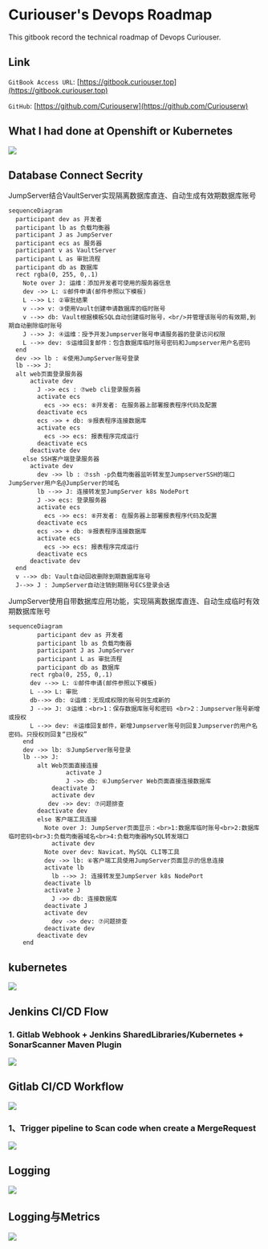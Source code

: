 # **Curiouser's Devops Roadmap**

This gitbook record the technical roadmap of Devops Curiouser.

## **Link**

`GitBook Access URL`: [https://gitbook.curiouser.top](https://gitbook.curiouser.top)

`GitHub`: [https://github.com/Curiouserw](https://github.com/Curiouserw)

## What I had done at Openshift or Kubernetes

![](assets/what-i-done-on-k8s-openshift.png)

## Database Connect Secrity

JumpServer结合VaultServer实现隔离数据库直连、自动生成有效期数据库账号

```mermaid
sequenceDiagram
  participant dev as 开发者
  participant lb as 负载均衡器
  participant J as JumpServer
  participant ecs as 服务器
  participant v as VaultServer
  participant L as 审批流程
  participant db as 数据库
  rect rgba(0, 255, 0,.1)
    Note over J: 运维：添加开发者可使用的服务器信息
    dev ->> L: ①邮件申请(邮件参照以下模板)
    L -->> L: ②审批结果
    v -->> v: ③使用Vault创建申请数据库的临时账号
    v -->> db: Vault根据模板SQL自动创建临时账号，<br/>并管理该账号的有效期,到期自动删除临时账号
    J -->> J: ④运维：授予开发Jumpserver账号申请服务器的登录访问权限
    L -->> dev: ⑤运维回复邮件：包含数据库临时账号密码和Jumpserver用户名密码
  end
  dev ->> lb : ⑥使用JumpServer账号登录
  lb -->> J: 
  alt web页面登录服务器
      activate dev
        J ->> ecs : ⑦web cli登录服务器
        activate ecs
          ecs ->> ecs: ⑧开发者: 在服务器上部署报表程序代码及配置
        deactivate ecs
        ecs ->> + db: ⑨报表程序连接数据库
        activate ecs 
          ecs ->> ecs: 报表程序完成运行
        deactivate ecs
      deactivate dev
    else SSH客户端登录服务器
      activate dev
        dev ->> lb : ⑦ssh -p负载均衡器监听转发至JumpserverSSH的端口 JumpServer用户名@JumpServer的域名
        lb -->> J: 连接转发至JumpServer k8s NodePort
        J ->> ecs: 登录服务器
        activate ecs
          ecs ->> ecs: ⑧开发者: 在服务器上部署报表程序代码及配置
        deactivate ecs
        ecs ->> + db: ⑨报表程序连接数据库
        activate ecs 
          ecs ->> ecs: 报表程序完成运行
        deactivate ecs
      deactivate dev
  end
  v -->> db: Vault自动回收删除到期数据库账号
  J-->> J : JumpServer自动注销到期账号ECS登录会话
```

JumpServer使用自带数据库应用功能，实现隔离数据库直连、自动生成临时有效期数据库账号

```mermaid
sequenceDiagram
		participant dev as 开发者
		participant lb as 负载均衡器
		participant J as JumpServer
		participant L as 审批流程
		participant db as 数据库
	  rect rgba(0, 255, 0,.1)
      dev -->> L: ①邮件申请(邮件参照以下模板)
      L -->> L: 审批
      db-->> db: ②运维：无现成权限的账号则生成新的
      J -->> J: ③运维：<br>1：保存数据库账号和密码 <br>2：Jumpserver账号新增或授权
      L -->> dev: ④运维回复邮件，新增Jumpserver账号则回复Jumpserver的用户名密码。只授权则回复“已授权”
    end
    dev ->> lb: ⑤JumpServer账号登录
    lb -->> J: 
		alt Web页面直接连接
				activate J
	    		J ->> db: ⑥JumpServer Web页面直接连接数据库
	    	deactivate J
    		activate dev
           dev ->> dev: ⑦问题排查
        deactivate dev
    	else 客户端工具连接
    	  Note over J: JumpServer页面显示：<br>1:数据库临时账号<br>2:数据库临时密码<br>3:负载均衡器域名<br>4:负载均衡器MySQL转发端口
    		activate dev 
          Note over dev: Navicat、MySQL CLI等工具
          dev ->> lb: ⑥客户端工具使用JumpServer页面显示的信息连接
          activate lb 
            lb -->> J: 连接转发至JumpServer k8s NodePort
          deactivate lb
          activate J
            J ->> db: 连接数据库
          deactivate J
          activate dev
            dev ->> dev: ⑦问题排查
          deactivate dev
      	deactivate dev
    end
```

## kubernetes

![](assets/k8s-deployment-architecture.png)

## Jenkins CI/CD Flow

### 1. Gitlab Webhook + Jenkins SharedLibraries/Kubernetes + SonarScanner Maven Plugin

![](assets/cicd-gitlab-jenkins-k8s-sonarscanner-plugin.png)

## Gitlab CI/CD Workflow

![](assets/gitlab-runner-pipeline.png)

### 1、Trigger pipeline to Scan code when create a MergeRequest 

![](assets/gitlab-cicd-mr-codescan-auto.png)

## Logging

![](assets/loging-elk-architecture.png)

## Logging与Metrics

![](assets/k8s-logging-metrics-architecture.png)
